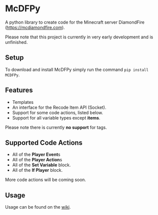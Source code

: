 # McDFPy
 A python library to create code for the Minecraft server DiamondFire (https://mcdiamondfire.com).

Please note that this project is currently in very early development and is unfinished.
## Setup
To download and install McDFPy simply run the command `pip install MCDFPy`.

## Features

- Templates
- An interface for the Recode Item API (Socket).
- Support for some code actions, listed below.
- Support for all variable types except **items**.

Please note there is currently **no support** for tags.

## Supported Code Actions

- All of the **Player Event**s
- All of the **Player Action**s
- All of the **Set Variable** block.
- All of the **If Player** block.

More code actions will be coming soon.

## Usage
Usage can be found on the [wiki](https://github.com/AlignedCookie88/McDFPy/wiki).